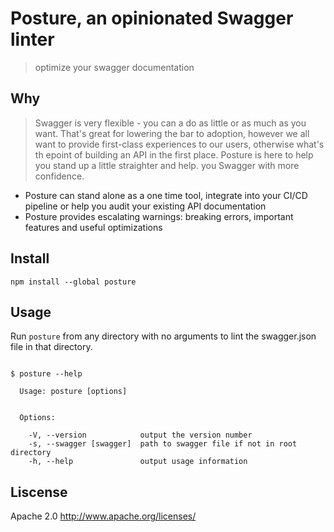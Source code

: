 # Posture, an opinionated Swagger linter
> optimize your swagger documentation

## Why
> Swagger is very flexible - you can a do as little or as much as you want. That's great for lowering the bar to adoption, however we all want to provide first-class experiences to our users, otherwise what's th epoint of building an API in the first place. Posture is here to help you stand up a little straighter and help. you Swagger with more confidence.
- Posture can stand alone as a one time tool, integrate into your CI/CD pipeline or help you audit your existing API documentation
- Posture provides escalating warnings: breaking errors, important features and useful optimizations

## Install
`npm install --global posture`

## Usage
Run `posture` from any directory with no arguments to lint the swagger.json file in that directory.

```

$ posture --help

  Usage: posture [options]


  Options:

    -V, --version            output the version number
    -s, --swagger [swagger]  path to swagger file if not in root directory
    -h, --help               output usage information

```

## Liscense
Apache 2.0 http://www.apache.org/licenses/


